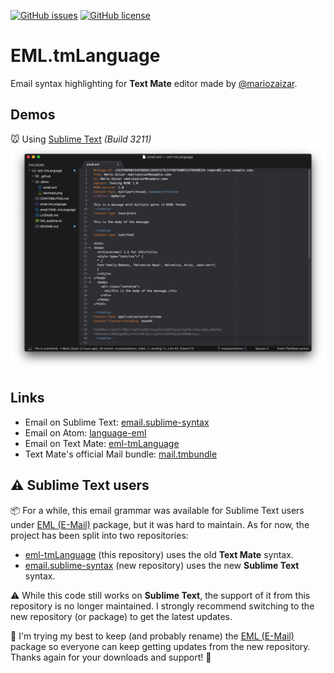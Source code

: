 [![GitHub issues](https://img.shields.io/github/issues/mariozaizar/eml-tmLanguage.svg)](https://github.com/mariozaizar/eml-tmLanguage/issues)
[![GitHub license](https://img.shields.io/badge/license-MIT-blue.svg)](https://raw.githubusercontent.com/mariozaizar/eml-tmLanguage/master/LICENSE.md)

# EML.tmLanguage

Email syntax highlighting for **Text Mate** editor made by [@mariozaizar](https://about.me/mariozaizar). 

## Demos

:mouse: Using [Sublime Text](https://www.sublimetext.com/) *(Build 3211)*
![sublime](https://raw.githubusercontent.com/mariozaizar/eml-tmLanguage/master/demo/sublime.png)

## Links

* Email on Sublime Text: [email.sublime-syntax](https://github.com/mariozaizar/email.sublime-syntax)
* Email on Atom: [language-eml](https://github.com/mariozaizar/language-eml)
* Email on Text Mate: [eml-tmLanguage](https://github.com/mariozaizar/eml-tmLanguage)
* Text Mate's official Mail bundle: [mail.tmbundle](https://github.com/textmate/mail.tmbundle)

## :warning:  Sublime Text users

📦 For a while, this email grammar was available for Sublime Text users under [EML (E-Mail)](https://packagecontrol.io/packages/EML%20(E-Mail)) package, but it was hard to maintain. As for now, the project has been split into two repositories:

* [eml-tmLanguage](https://github.com/mariozaizar/eml-tmLanguage) (this repository) uses the old **Text Mate** syntax.
* [email.sublime-syntax](https://github.com/mariozaizar/email.sublime-syntax) (new repository) uses the new **Sublime Text** syntax.

:warning: While this code still works on **Sublime Text**, the support of it from this repository is no longer maintained.
I strongly recommend switching to the new repository (or package) to get the latest updates. 

🤞 I'm trying my best to keep (and probably rename) the [EML (E-Mail)](https://packagecontrol.io/packages/EML%20(E-Mail)) package so everyone can keep getting updates from the new repository. Thanks again for your downloads and support! :pray:
